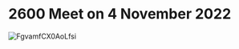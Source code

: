 # 2600 Meet on 4 November 2022

![FgvamfCX0AoLfsi](https://user-images.githubusercontent.com/59974887/204163148-a61e1a2b-1100-4060-b5e4-d78756fab563.jpg)
